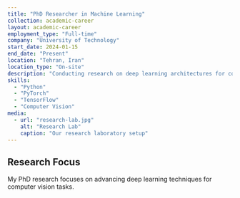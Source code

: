 ```yaml
---
title: "PhD Researcher in Machine Learning"
collection: academic-career
layout: academic-career
employment_type: "Full-time"
company: "University of Technology"
start_date: 2024-01-15
end_date: "Present"
location: "Tehran, Iran"
location_type: "On-site"
description: "Conducting research on deep learning architectures for computer vision applications."
skills:
  - "Python"
  - "PyTorch"
  - "TensorFlow"
  - "Computer Vision"
media:
  - url: "research-lab.jpg"
    alt: "Research Lab"
    caption: "Our research laboratory setup"
---
```


## Research Focus

My PhD research focuses on advancing deep learning techniques for computer vision tasks.